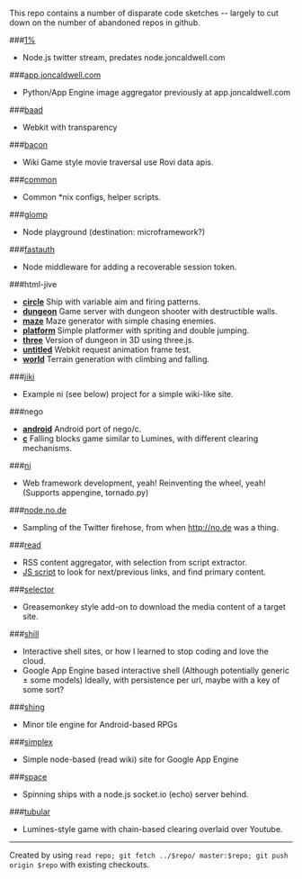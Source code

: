 This repo contains a number of disparate code sketches -- largely to cut down on the number of abandoned repos in github.

###[1%](https://github.com/arkie/proto/tree/1%25)
 - Node.js twitter stream, predates node.joncaldwell.com

###[app.joncaldwell.com](https://github.com/arkie/proto/tree/app.joncaldwell.com)
 - Python/App Engine image aggregator previously at app.joncaldwell.com

###[baad](https://github.com/arkie/proto/tree/baad)
 - Webkit with transparency

###[bacon](https://github.com/arkie/proto/tree/bacon)
 - Wiki Game style movie traversal use Rovi data apis.

###[common](https://github.com/arkie/proto/tree/common)
 - Common *nix configs, helper scripts.

###[glomp](https://github.com/arkie/proto/tree/glomp)
 - Node playground (destination: microframework?)

###[fastauth](https://github.com/arkie/proto/tree/fastauth)
 - Node middleware for adding a recoverable session token.

###html-jive
 - **[circle](https://github.com/arkie/proto/tree/html-jive/circle)** Ship with variable aim and firing patterns.
 - **[dungeon](https://github.com/arkie/proto/tree/html-jive/dungeon)** Game server with dungeon shooter with destructible walls.
 - **[maze](https://github.com/arkie/proto/tree/html-jive/maze)** Maze generator with simple chasing enemies.
 - **[platform](https://github.com/arkie/proto/tree/html-jive/platform)** Simple platformer with spriting and double jumping.
 - **[three](https://github.com/arkie/proto/tree/html-jive/three)** Version of dungeon in 3D using three.js.
 - **[untitled](https://github.com/arkie/proto/tree/html-jive/untitled)** Webkit request animation frame test.
 - **[world](https://github.com/arkie/proto/tree/html-jive/world)** Terrain generation with climbing and falling.

###[jiki](https://github.com/arkie/proto/tree/jiki)
 - Example ni (see below) project for a simple wiki-like site.

###nego
 - **[android](https://github.com/arkie/proto/tree/nego/android)** Android port of nego/c.
 - **[c](https://github.com/arkie/proto/tree/nego/c)** Falling blocks game similar to Lumines, with different clearing mechanisms.

###[ni](https://github.com/arkie/proto/tree/ni)
 - Web framework development, yeah! Reinventing the wheel, yeah! (Supports appengine, tornado.py)

###[node.no.de](https://github.com/arkie/proto/tree/node.no.de)
 - Sampling of the Twitter firehose, from when http://no.de was a thing.

###[read](https://github.com/arkie/proto/tree/read)
 - RSS content aggregator, with selection from script extractor.
 - [JS script](https://github.com/arkie/proto/blob/read/static/read.js) to look for next/previous links, and find primary content.

###[selector](https://github.com/arkie/proto/tree/selector)
 - Greasemonkey style add-on to download the media content of a target site.

###[shill](https://github.com/arkie/proto/tree/shill)
 - Interactive shell sites, or how I learned to stop coding and love the cloud. 
 - Google App Engine based interactive shell (Although potentially generic ± some models)
   Ideally, with persistence per url, maybe with a key of some sort?

###[shing](https://github.com/arkie/proto/tree/shing)
 - Minor tile engine for Android-based RPGs

###[simplex](https://github.com/arkie/proto/tree/simplex)
 - Simple node-based (read wiki) site for Google App Engine

###[space](https://github.com/arkie/proto/tree/space)
 - Spinning ships with a node.js socket.io (echo) server behind.

###[tubular](https://github.com/arkie/proto/tree/tubular)
 - Lumines-style game with chain-based clearing overlaid over Youtube.

<hr>

Created by using ```read repo; git fetch ../$repo/ master:$repo; git push origin $repo``` with existing checkouts.
